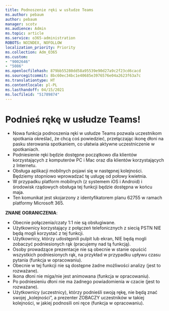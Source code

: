 ```yaml
---
title: Podnoszenie ręki w usłudze Teams
ms.author: pebaum
author: pebaum
manager: scotv
ms.audience: Admin
ms.topic: article
ms.service: o365-administration
ROBOTS: NOINDEX, NOFOLLOW
localization_priority: Priority
ms.collection: Adm_O365
ms.custom:
- "9002646"
- "5086"
ms.openlocfilehash: 879bb55280dd58a95539e90d27a9c2f23cd6cacd
ms.sourcegitcommit: 8bc60ec34bc1e40685e3976576e04a2623f63a7c
ms.translationtype: HT
ms.contentlocale: pl-PL
ms.lasthandoff: 04/15/2021
ms.locfileid: "51789874"
---
```

# <a name="raise-your-hand-in-teams"></a>Podnieś rękę w usłudze Teams!

- Nowa funkcja podnoszenia ręki w usłudze Teams pozwala uczestnikom spotkania określać, że chcą coś powiedzieć, przełączając ikonę dłoni na pasku sterowania spotkaniem, co ułatwia aktywne uczestniczenie w spotkaniach.
- Podniesienie ręki będzie dostępne początkowo dla klientów korzystających z komputerów PC i Mac oraz dla klientów korzystających z Internetu.
- Obsługa aplikacji mobilnych pojawi się w następnej kolejności. Będziemy stopniowo wprowadzać tę usługę od połowy kwietnia.
- W przypadku platform mobilnych (z systemem iOS i Android) i środowisk rządowych obsługa tej funkcji będzie dostępna w końcu maja.
- Ten komunikat jest skojarzony z identyfikatorem planu 62755 w ramach platformy Microsoft 365.

**ZNANE OGRANICZENIA**:

- Obecnie połączenia/czaty 1:1 nie są obsługiwane.
- Użytkownicy korzystający z połączeń telefonicznych z siecią PSTN NIE będą mogli korzystać z tej funkcji.
- Użytkownicy, którzy udostępnili pulpit lub ekran, NIE będą mogli zobaczyć podniesionych rąk (pracujemy nad tą funkcją).
- Osoby prowadzące prezentacje nie są obecnie w stanie opuścić wszystkich podniesionych rąk, na przykład w przypadku upływu czasu pytania (funkcja w opracowaniu).
- Obecnie w tej funkcji nie są dostępne żadne możliwości analizy (jest to rozważane).
- Ikona dłoni nie miga/nie jest animowana (funkcja w opracowaniu).
- Po podniesieniu dłoni nie ma żadnego powiadomienia w czacie (jest to rozważane).
- Użytkownicy (uczestnicy), którzy podnieśli swoją rękę, nie będą znać swojej „kolejności”, a prezenter ZOBACZY uczestników w takiej kolejności, w jakiej podnosili oni ręce (funkcja w opracowaniu).
